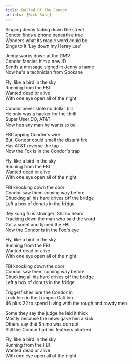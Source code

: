 ```yaml
---
title: Ballad Of The Condor
artists: [Rich Soni]
---
```


Singing Jenny fading down the street  
Condor finds a phone beneath a tree  
Wonders what its magic word could be  
Sings to it 'Lay down my Henry Lee'  

Jenny works down at the DMV  
Condor fancies him a new ID  
Sends a message signed in Jenny's name  
Now he's a technician from Spokane

Fly, like a bird in the sky  
Running from the FBI  
Wanted dead or alive  
With one eye open all of the night

Condor never stole no dollar bill  
He only was a hacker for the thrill  
Super User DO, AT&T  
Now hes any man he wants to be  

FBI tapping Condor's wire  
But, Condor could smell the distant fire  
Has AT&T reverse the tap  
Now the Fox is in the Condor's trap  

Fly, like a bird in the sky  
Running from the FBI  
Wanted dead or alive  
With one eye open all of the night

FBI knocking down the door  
Condor saw them coming way before  
Chucking all his hard drives off the bridge  
Left a box of donuts in the fridge  

'My kung fu is stronger' Shimo heard  
Tracking down the man who said the word  
Got a scent and tipped the FBI  
Now the Condor is in the Fox's eye

Fly, like a bird in the sky  
Running from the FBI  
Wanted dead or alive  
With one eye open all of the night

FBI knocking down the door  
Condor saw them coming way before  
Chucking all his hard drives off the bridge  
Left a box of donuts in the fridge  

Triggerfishes lure the Condor in  
Lock him in the Lompoc Cali Inn  
46 plus 22 to spend
Living with the rough and rowdy men

Some they say the judge he laid it thick  
Mostly because the news gave him a kick  
Others say that Shimo was corrupt  
Still the Condor had his feathers plucked  

Fly, like a bird in the sky  
Running from the FBI  
Wanted dead or alive  
With one eye open all of the night
